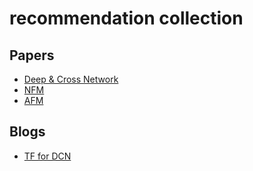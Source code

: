 # recommendation collection

## Papers

- [Deep & Cross Network](https://arxiv.org/pdf/1708.05123.pdf)
- [NFM](https://arxiv.org/pdf/1708.05027.pdf)
- [AFM](https://www.comp.nus.edu.sg/~xiangnan/papers/ijcai17-afm.pdf)

## Blogs

- [TF for DCN](https://zhuanlan.zhihu.com/p/43364598)
